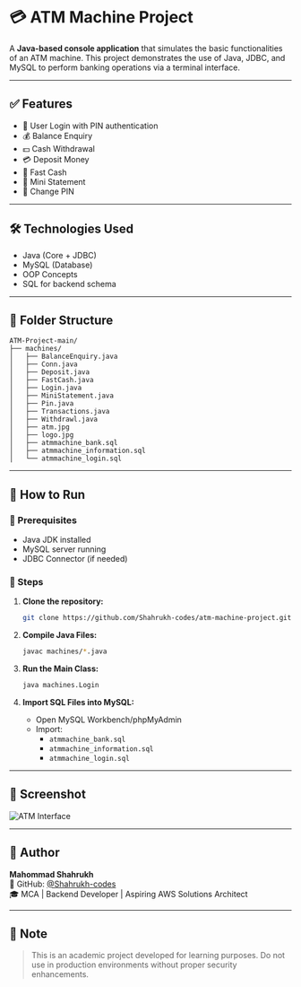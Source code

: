 # 💳 ATM Machine Project

A **Java-based console application** that simulates the basic functionalities of an ATM machine. This project demonstrates the use of Java, JDBC, and MySQL to perform banking operations via a terminal interface.

---

## ✅ Features

- 🔐 User Login with PIN authentication  
- 💰 Balance Enquiry  
- 💵 Cash Withdrawal  
- 💳 Deposit Money  
- 🔁 Fast Cash  
- 📜 Mini Statement  
- 🔑 Change PIN

---

## 🛠 Technologies Used

- Java (Core + JDBC)
- MySQL (Database)
- OOP Concepts
- SQL for backend schema

---

## 📁 Folder Structure

```
ATM-Project-main/
├── machines/
│   ├── BalanceEnquiry.java
│   ├── Conn.java
│   ├── Deposit.java
│   ├── FastCash.java
│   ├── Login.java
│   ├── MiniStatement.java
│   ├── Pin.java
│   ├── Transactions.java
│   ├── Withdrawl.java
│   ├── atm.jpg
│   ├── logo.jpg
│   ├── atmmachine_bank.sql
│   ├── atmmachine_information.sql
│   └── atmmachine_login.sql
```

---

## 🧪 How to Run

### 📌 Prerequisites
- Java JDK installed
- MySQL server running
- JDBC Connector (if needed)

### 🔧 Steps

1. **Clone the repository:**
   ```bash
   git clone https://github.com/Shahrukh-codes/atm-machine-project.git
   ```

2. **Compile Java Files:**
   ```bash
   javac machines/*.java
   ```

3. **Run the Main Class:**
   ```bash
   java machines.Login
   ```

4. **Import SQL Files into MySQL:**
   - Open MySQL Workbench/phpMyAdmin
   - Import:
     - `atmmachine_bank.sql`
     - `atmmachine_information.sql`
     - `atmmachine_login.sql`

---

## 📸 Screenshot

![ATM Interface](machines/atm.jpg)

---

## 👤 Author

**Mahommad Shahrukh**  
🔗 GitHub: [@Shahrukh-codes](https://github.com/Shahrukh-codes)  
🎓 MCA | Backend Developer | Aspiring AWS Solutions Architect  

---

## 📌 Note

> This is an academic project developed for learning purposes. Do not use in production environments without proper security enhancements.